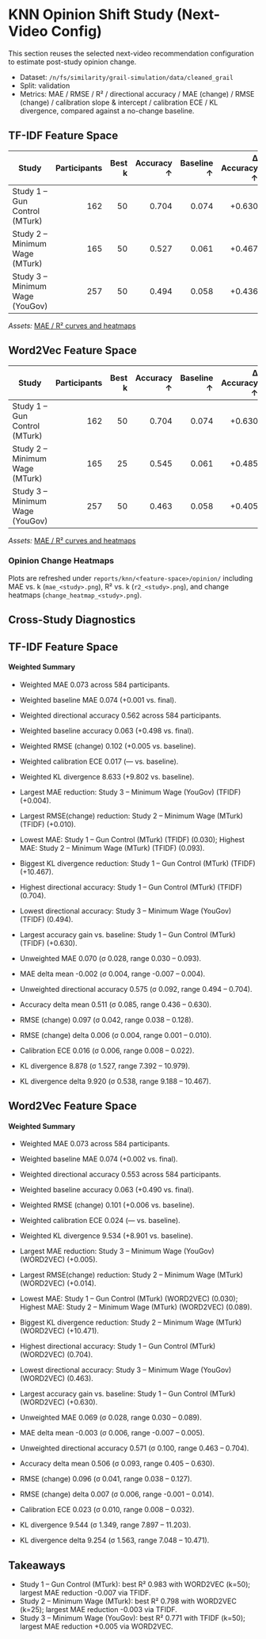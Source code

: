 # KNN Opinion Shift Study (Next-Video Config)

This section reuses the selected next-video recommendation configuration to estimate post-study opinion change.

- Dataset: `/n/fs/similarity/grail-simulation/data/cleaned_grail`
- Split: validation
- Metrics: MAE / RMSE / R² / directional accuracy / MAE (change) / RMSE (change) / calibration slope & intercept / calibration ECE / KL divergence, compared against a no-change baseline.

## TF-IDF Feature Space

| Study | Participants | Best k | Accuracy ↑ | Baseline ↑ | Δ Accuracy ↑ | MAE ↓ | Δ vs baseline ↓ | RMSE ↓ | R² ↑ | MAE (change) ↓ | RMSE (change) ↓ | Δ RMSE (change) ↓ | Calib slope | Calib intercept | ECE ↓ | Δ ECE ↓ | KL div ↓ | Δ KL ↓ | Baseline MAE ↓ |
| --- | ---: | ---: | ---: | ---: | ---: | ---: | ---: | ---: | ---: | ---: | ---: | ---: | ---: | ---: | ---: | ---: | ---: | ---: | ---: |
| Study 1 – Gun Control (MTurk) | 162 | 50 | 0.704 | 0.074 | +0.630 | 0.030 | -0.007 | 0.038 | 0.983 | 0.030 | 0.038 | +0.008 | 0.199 | 0.020 | 0.008 | — | 10.979 | +10.467 | 0.037 |
| Study 2 – Minimum Wage (MTurk) | 165 | 50 | 0.527 | 0.061 | +0.467 | 0.093 | -0.003 | 0.128 | 0.786 | 0.093 | 0.128 | +0.010 | 1.079 | 0.007 | 0.018 | — | 8.264 | +10.105 | 0.096 |
| Study 3 – Minimum Wage (YouGov) | 257 | 50 | 0.494 | 0.058 | +0.436 | 0.088 | +0.004 | 0.125 | 0.771 | 0.088 | 0.125 | +0.001 | 0.155 | 0.018 | 0.022 | — | 7.392 | +9.188 | 0.084 |
*Assets:* [MAE / R² curves and heatmaps](../tfidf/opinion/)

## Word2Vec Feature Space

| Study | Participants | Best k | Accuracy ↑ | Baseline ↑ | Δ Accuracy ↑ | MAE ↓ | Δ vs baseline ↓ | RMSE ↓ | R² ↑ | MAE (change) ↓ | RMSE (change) ↓ | Δ RMSE (change) ↓ | Calib slope | Calib intercept | ECE ↓ | Δ ECE ↓ | KL div ↓ | Δ KL ↓ | Baseline MAE ↓ |
| --- | ---: | ---: | ---: | ---: | ---: | ---: | ---: | ---: | ---: | ---: | ---: | ---: | ---: | ---: | ---: | ---: | ---: | ---: | ---: |
| Study 1 – Gun Control (MTurk) | 162 | 50 | 0.704 | 0.074 | +0.630 | 0.030 | -0.007 | 0.038 | 0.983 | 0.030 | 0.038 | +0.008 | 0.156 | 0.022 | 0.008 | — | 11.203 | +10.243 | 0.037 |
| Study 2 – Minimum Wage (MTurk) | 165 | 25 | 0.545 | 0.061 | +0.485 | 0.089 | -0.007 | 0.124 | 0.798 | 0.089 | 0.124 | +0.014 | 1.140 | 0.007 | 0.027 | — | 7.897 | +10.471 | 0.096 |
| Study 3 – Minimum Wage (YouGov) | 257 | 50 | 0.463 | 0.058 | +0.405 | 0.089 | +0.005 | 0.127 | 0.764 | 0.089 | 0.127 | -0.001 | -0.190 | 0.026 | 0.032 | — | 9.532 | +7.048 | 0.084 |
*Assets:* [MAE / R² curves and heatmaps](../word2vec/opinion/)

### Opinion Change Heatmaps

Plots are refreshed under `reports/knn/<feature-space>/opinion/` including MAE vs. k (`mae_<study>.png`), R² vs. k (`r2_<study>.png`), and change heatmaps (`change_heatmap_<study>.png`).

## Cross-Study Diagnostics

## TF-IDF Feature Space

#### Weighted Summary

- Weighted MAE 0.073 across 584 participants.
- Weighted baseline MAE 0.074 (+0.001 vs. final).
- Weighted directional accuracy 0.562 across 584 participants.
- Weighted baseline accuracy 0.063 (+0.498 vs. final).
- Weighted RMSE (change) 0.102 (+0.005 vs. baseline).
- Weighted calibration ECE 0.017 (— vs. baseline).
- Weighted KL divergence 8.633 (+9.802 vs. baseline).
- Largest MAE reduction: Study 3 – Minimum Wage (YouGov) (TFIDF) (+0.004).
- Largest RMSE(change) reduction: Study 2 – Minimum Wage (MTurk) (TFIDF) (+0.010).
- Lowest MAE: Study 1 – Gun Control (MTurk) (TFIDF) (0.030); Highest MAE: Study 2 – Minimum Wage (MTurk) (TFIDF) (0.093).
- Biggest KL divergence reduction: Study 1 – Gun Control (MTurk) (TFIDF) (+10.467).
- Highest directional accuracy: Study 1 – Gun Control (MTurk) (TFIDF) (0.704).
- Lowest directional accuracy: Study 3 – Minimum Wage (YouGov) (TFIDF) (0.494).
- Largest accuracy gain vs. baseline: Study 1 – Gun Control (MTurk) (TFIDF) (+0.630).

- Unweighted MAE 0.070 (σ 0.028, range 0.030 – 0.093).
- MAE delta mean -0.002 (σ 0.004, range -0.007 – 0.004).
- Unweighted directional accuracy 0.575 (σ 0.092, range 0.494 – 0.704).
- Accuracy delta mean 0.511 (σ 0.085, range 0.436 – 0.630).
- RMSE (change) 0.097 (σ 0.042, range 0.038 – 0.128).
- RMSE (change) delta 0.006 (σ 0.004, range 0.001 – 0.010).
- Calibration ECE 0.016 (σ 0.006, range 0.008 – 0.022).
- KL divergence 8.878 (σ 1.527, range 7.392 – 10.979).
- KL divergence delta 9.920 (σ 0.538, range 9.188 – 10.467).

## Word2Vec Feature Space

#### Weighted Summary

- Weighted MAE 0.073 across 584 participants.
- Weighted baseline MAE 0.074 (+0.002 vs. final).
- Weighted directional accuracy 0.553 across 584 participants.
- Weighted baseline accuracy 0.063 (+0.490 vs. final).
- Weighted RMSE (change) 0.101 (+0.006 vs. baseline).
- Weighted calibration ECE 0.024 (— vs. baseline).
- Weighted KL divergence 9.534 (+8.901 vs. baseline).
- Largest MAE reduction: Study 3 – Minimum Wage (YouGov) (WORD2VEC) (+0.005).
- Largest RMSE(change) reduction: Study 2 – Minimum Wage (MTurk) (WORD2VEC) (+0.014).
- Lowest MAE: Study 1 – Gun Control (MTurk) (WORD2VEC) (0.030); Highest MAE: Study 2 – Minimum Wage (MTurk) (WORD2VEC) (0.089).
- Biggest KL divergence reduction: Study 2 – Minimum Wage (MTurk) (WORD2VEC) (+10.471).
- Highest directional accuracy: Study 1 – Gun Control (MTurk) (WORD2VEC) (0.704).
- Lowest directional accuracy: Study 3 – Minimum Wage (YouGov) (WORD2VEC) (0.463).
- Largest accuracy gain vs. baseline: Study 1 – Gun Control (MTurk) (WORD2VEC) (+0.630).

- Unweighted MAE 0.069 (σ 0.028, range 0.030 – 0.089).
- MAE delta mean -0.003 (σ 0.006, range -0.007 – 0.005).
- Unweighted directional accuracy 0.571 (σ 0.100, range 0.463 – 0.704).
- Accuracy delta mean 0.506 (σ 0.093, range 0.405 – 0.630).
- RMSE (change) 0.096 (σ 0.041, range 0.038 – 0.127).
- RMSE (change) delta 0.007 (σ 0.006, range -0.001 – 0.014).
- Calibration ECE 0.023 (σ 0.010, range 0.008 – 0.032).
- KL divergence 9.544 (σ 1.349, range 7.897 – 11.203).
- KL divergence delta 9.254 (σ 1.563, range 7.048 – 10.471).

## Takeaways

- Study 1 – Gun Control (MTurk): best R² 0.983 with WORD2VEC (k=50); largest MAE reduction -0.007 via TFIDF.
- Study 2 – Minimum Wage (MTurk): best R² 0.798 with WORD2VEC (k=25); largest MAE reduction -0.003 via TFIDF.
- Study 3 – Minimum Wage (YouGov): best R² 0.771 with TFIDF (k=50); largest MAE reduction +0.005 via WORD2VEC.
